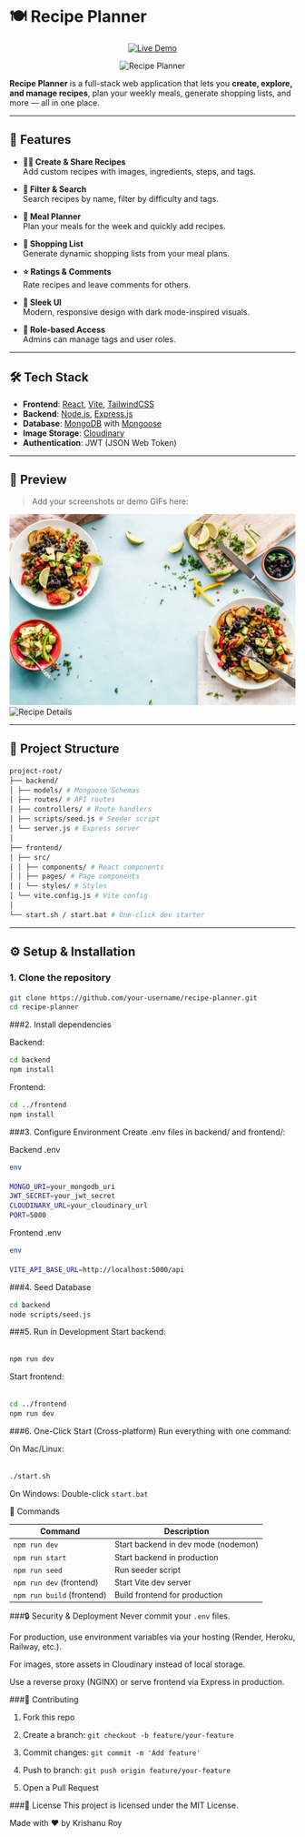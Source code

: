 # 🍽️ Recipe Planner

<p align="center"> <a href="https://recipe-book-pzcn-l3vrz7pqe-krishanuroyengs-projects.vercel.app/" target="_blank"> <img src="https://img.shields.io/badge/🚀%20Live%20Demo-Click%20Here-2ea44f?style=for-the-badge&logo=vercel" alt="Live Demo"/> </a> </p> <p align="center"> <img src="https://img.shields.io/badge/Recipe%20Planner-Cook%20•%20Plan%20•%20Share-ff6b35?style=for-the-badge" alt="Recipe Planner"/> </p>

**Recipe Planner** is a full-stack web application that lets you **create, explore, and manage recipes**, plan your weekly meals, generate shopping lists, and more — all in one place.  

---

## 🌟 Features

- **👨‍🍳 Create & Share Recipes**  
  Add custom recipes with images, ingredients, steps, and tags.  

- **🎯 Filter & Search**  
  Search recipes by name, filter by difficulty and tags.

- **📅 Meal Planner**  
  Plan your meals for the week and quickly add recipes.

- **🛒 Shopping List**  
  Generate dynamic shopping lists from your meal plans.

- **⭐ Ratings & Comments**  
  Rate recipes and leave comments for others.

- **🎨 Sleek UI**  
  Modern, responsive design with dark mode-inspired visuals.

- **👑 Role-based Access**  
  Admins can manage tags and user roles.

---

## 🛠️ Tech Stack

- **Frontend**: [React](https://reactjs.org/), [Vite](https://vitejs.dev/), [TailwindCSS](https://tailwindcss.com/)  
- **Backend**: [Node.js](https://nodejs.org/), [Express.js](https://expressjs.com/)  
- **Database**: [MongoDB](https://www.mongodb.com/) with [Mongoose](https://mongoosejs.com/)  
- **Image Storage**: [Cloudinary](https://cloudinary.com/)  
- **Authentication**: JWT (JSON Web Token)  

---

## 📸 Preview

> Add your screenshots or demo GIFs here:  

![Home Page Preview](./frontend/src/assets/home.jpeg)  
![Recipe Details](./demo/recipe-details.png)

---

## 📂 Project Structure

```bash
project-root/
├── backend/
│ ├── models/ # Mongoose Schemas
│ ├── routes/ # API routes
│ ├── controllers/ # Route handlers
│ ├── scripts/seed.js # Seeder script
│ └── server.js # Express server
│
├── frontend/
│ ├── src/
│ │ ├── components/ # React components
│ │ ├── pages/ # Page components
│ │ └── styles/ # Styles
│ └── vite.config.js # Vite config
│
└── start.sh / start.bat # One-click dev starter
```

---

## ⚙️ Setup & Installation

### 1. Clone the repository
```bash
git clone https://github.com/your-username/recipe-planner.git
cd recipe-planner
```

###2. Install dependencies

Backend:
```bash
cd backend
npm install
```
Frontend:
```bash
cd ../frontend
npm install
```
###3. Configure Environment
Create .env files in backend/ and frontend/:

Backend .env
```bash
env

MONGO_URI=your_mongodb_uri
JWT_SECRET=your_jwt_secret
CLOUDINARY_URL=your_cloudinary_url
PORT=5000
```
Frontend .env
```bash
env

VITE_API_BASE_URL=http://localhost:5000/api
```
###4. Seed Database
```bash
cd backend
node scripts/seed.js
```
###5. Run in Development
Start backend:
```bash

npm run dev
```
Start frontend:
```bash

cd ../frontend
npm run dev
```
###6. One-Click Start (Cross-platform)
Run everything with one command:

On Mac/Linux:
```bash

./start.sh
```
On Windows:
Double-click `start.bat`

🧾 Commands

| Command                    | Description                         |
| -------------------------- | ----------------------------------- |
| `npm run dev`              | Start backend in dev mode (nodemon) |
| `npm run start`            | Start backend in production         |
| `npm run seed`             | Run seeder script                   |
| `npm run dev` (frontend)   | Start Vite dev server               |
| `npm run build` (frontend) | Build frontend for production       |


###🔒 Security & Deployment
Never commit your `.env` files.

For production, use environment variables via your hosting (Render, Heroku, Railway, etc.).

For images, store assets in Cloudinary instead of local storage.

Use a reverse proxy (NGINX) or serve frontend via Express in production.

###🤝 Contributing
1. Fork this repo

2. Create a branch: `git checkout -b feature/your-feature`

3. Commit changes: `git commit -m 'Add feature'`

4. Push to branch: `git push origin feature/your-feature`

5. Open a Pull Request

###📜 License
This project is licensed under the MIT License.

Made with ❤️ by Krishanu Roy


